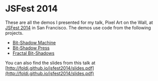 JSFest 2014
======

These are all the demos I presented for my talk, Pixel Art on the Wall, at [JSFest 2014](http://jsfest.com) in San Francisco. The demos use code from the following projects.

* [Bit-Shadow Machine](http://github.com/foldi/Bit-Shadow-Machine)
* [Bit-Shadow Press](http://github.com/foldi/Bit-Shadow-Press)
* [Fractal Bit-Shadows](https://github.com/foldi/Fractal-Bit-Shadows)

You can also find the slides from this talk at [http://foldi.github.io/jsfest2014/slides.pdf](http://foldi.github.io/jsfest2014/slides.pdf)
